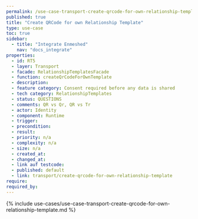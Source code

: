 ```yaml
---
permalink: /use-case-transport-create-qrcode-for-own-relationship-template
published: true
title: "Create QRCode for own Relationship Template"
type: use-case
toc: true
sidebar:
  - title: "Integrate Enmeshed"
    nav: "docs_integrate"
properties:
  - id: RT5
  - layer: Transport
  - facade: RelationshipTemplatesFacade
  - function: createQrCodeForOwnTemplate
  - description:
  - feature category: Consent required before any data is shared
  - tech category: RelationshipTemplates
  - status: QUESTIONS
  - comments: QR vs Qr, QR vs Tr
  - actor: Identity
  - component: Runtime
  - trigger:
  - precondition:
  - result:
  - priority: n/a
  - complexity: n/a
  - size: n/a
  - created_at:
  - changed_at:
  - link auf testcode:
  - published: default
  - link: transport/create-qrcode-for-own-relationship-template
require:
required_by:
---
```


{% include use-cases/use-case-transport-create-qrcode-for-own-relationship-template.md %}
